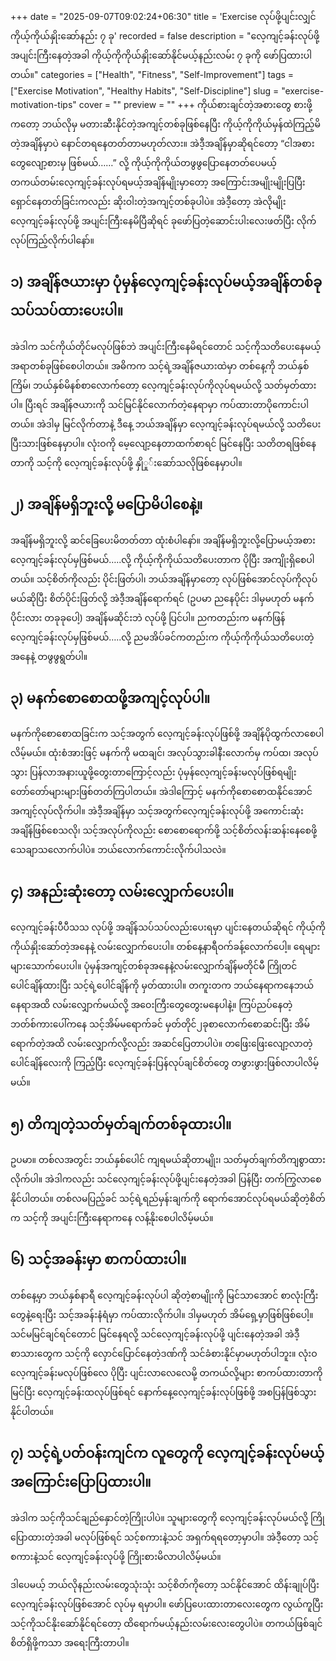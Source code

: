 +++
date = "2025-09-07T09:02:24+06:30"
title = 'Exercise လုပ်ဖို့ပျင်းလျှင် ကိုယ့်ကိုယ်နှိုးဆော်နည်း ၇ ခု'
recorded = false
description = "လေ့ကျင့်ခန်းလုပ်ဖို့အပျင်းကြီးနေတဲ့အခါ ကိုယ့်ကိုကိုယ်နှိုးဆော်နိုင်မယ့်နည်းလမ်း ၇ ခုကို ဖော်ပြထားပါတယ်။"
categories = ["Health", "Fitness", "Self-Improvement"]
tags = ["Exercise Motivation", "Healthy Habits", "Self-Discipline"]
slug = "exercise-motivation-tips"
cover = ""
preview = ""
+++
ကိုယ်စားချင်တဲ့အစားတွေ စားဖို့ကတော့ ဘယ်လိုမှ မတားဆီးနိုင်တဲ့အကျင့်တစ်ခုဖြစ်နေပြီး ကိုယ့်ကိုကိုယ်မှန်ထဲကြည့်မိတဲ့အချိန်မှာပဲ နောင်တရနေတတ်တာမဟုတ်လား။ အဲဒီ့အချိန်မှာဆိုရင်တော့ “ငါအစားတွေလျော့စားမှ ဖြစ်မယ်……” လို့ ကိုယ့်ကိုကိုယ်တဖွဖွပြောနေတတ်ပေမယ့် တကယ်တမ်းလေ့ကျင့်ခန်းလုပ်ရမယ့်အချိန်မျိုးမှာတော့ အကြောင်းအမျိုးမျိုးပြပြီး ရှောင်နေတတ်ခြင်းကလည်း ဆိုးဝါးတဲ့အကျင့်တစ်ခုပါပဲ။ အဲဒီ့တော့ အဲလိုမျိုး လေ့ကျင့်ခန်းလုပ်ဖို့ အပျင်းကြီးနေမိပြီဆိုရင် ခုဖော်ပြတဲ့ဆောင်းပါးလေးဖတ်ပြီး လိုက်လုပ်ကြည့်လိုက်ပါနော်။

## ၁) အချိန်ဇယားမှာ ပုံမှန်လေ့ကျင့်ခန်းလုပ်မယ့်အချိန်တစ်ခုသပ်သပ်ထားပေးပါ။
အဲဒါက သင်ကိုယ်တိုင်မလုပ်ဖြစ်ဘဲ အပျင်းကြီးနေမိရင်တောင် သင့်ကိုသတိပေးနေမယ့် အရာတစ်ခုဖြစ်စေပါတယ်။ အဓိကက သင့်ရဲ့အချိန်ဇယားထဲမှာ တစ်နေ့ကို ဘယ်နှစ်ကြိမ်၊ ဘယ်နှစ်မိနစ်စာလောက်တော့ လေ့ကျင့်ခန်းလုပ်ကိုလုပ်ရမယ်လို့ သတ်မှတ်ထားပါ။ ပြီးရင် အချိန်ဇယားကို သင်မြင်နိုင်လောက်တဲ့နေရာမှာ ကပ်ထားတာပိုကောင်းပါတယ်။ အဲဒါမှ မြင်လိုက်တာနဲ့ ဒီနေ့ ဘယ်အချိန်မှာ လေ့ကျင့်ခန်းလုပ်ရမယ်လို့ သတိပေးပြီးသားဖြစ်နေမှာပါ။ လုံးဝကို မေ့လျော့နေတာထက်စာရင် မြင်နေပြီး သတိတရဖြစ်နေတာကို သင့်ကို လေ့ကျင့်ခန်းလုပ်ဖို့ နှိုှု်းဆော်သလိုဖြစ်နေမှာပါ။

## ၂) အချိန်မရှိဘူးလို့ မပြောမိပါစေနဲ့။
အချိန်မရှိဘူးလို့ ဆင်ခြေပေးမိတတ်တာ ထုံးစံပါနော်။ အချိန်မရှိဘူးလို့ပြောမယ့်အစား လေ့ကျင့်ခန်းလုပ်မှဖြစ်မယ်…..လို့ ကိုယ့်ကိုကိုယ်သတိပေးတာက ပိုပြီး အကျိုးရှိစေပါတယ်။ သင့်စိတ်ကိုလည်း ပိုင်းဖြတ်ပါ၊ ဘယ်အချိန်မှာတော့ လုပ်ဖြစ်အောင်လုပ်ကိုလုပ်မယ်ဆိုပြီး စိတ်ပိုင်းဖြတ်လို့ အဲဒီ့အချိန်ရောက်ရင် (ဥပမာ ညနေပိုင်း ဒါမှမဟုတ် မနက်ပိုင်းလား တခုခုပေါ့) အချိန်မဆိုင်းဘဲ လုပ်ဖို့ ပြင်ပါ။ ညကတည်းက မနက်ဖြန် လေ့ကျင့်ခန်းလုပ်မှဖြစ်မယ်…..လို့ ညမအိပ်ခင်ကတည်းက ကိုယ့်ကိုကိုယ်သတိပေးတဲ့အနေနဲ့ တဖွဖွရွတ်ပါ။

## ၃) မနက်စောစောထဖို့အကျင့်လုပ်ပါ။
မနက်ကိုစောစောထခြင်းက သင့်အတွက် လေ့ကျင့်ခန်းလုပ်ဖြစ်ဖို့ အချိန်ပိုထွက်လာစေပါလိမ့်မယ်။
ထုံးစံအားဖြင့် မနက်ကို မထချင်၊ အလုပ်သွားခါနီးလောက်မှ ကပ်ထ၊ အလုပ်သွား ပြန်လာအနားယူဖို့တွေးတာကြောင့်လည်း ပုံမှန်လေ့ကျင့်ခန်းမလုပ်ဖြစ်ရမျိုး တော်တော်များများဖြစ်တတ်ကြပါတယ်။ အဲဒါကြောင့် မနက်ကိုစောစောထနိုင်အောင် အကျင့်လုပ်လိုက်ပါ။ အဲဒီ့အချိန်မှာ သင့်အတွက်လေ့ကျင့်ခန်းလုပ်ဖို့ အကောင်းဆုံးအချိန်ဖြစ်စေသလို၊ သင့်အလုပ်ကိုလည်း စောစောရောက်ဖို့ သင့်စိတ်လန်းဆန်းနေစေဖို့ သေချာသလောက်ပါပဲ။ ဘယ်လောက်ကောင်းလိုက်ပါသလဲ။

## ၄) အနည်းဆုံးတော့ လမ်းလျှောက်ပေးပါ။
လေ့ကျင့်ခန်းပီပီသသ လုပ်ဖို့ အချိန်သပ်သပ်လည်းပေးရမှာ ပျင်းနေတယ်ဆိုရင် ကိုယ့်ကိုကိုယ်နှိုးဆော်တဲ့အနေနဲ့ လမ်းလျှောက်ပေးပါ။ တစ်နေ့နာရီဝက်ခန့်လောက်ပေါ့။ ရေများများသောက်ပေးပါ။ ပုံမှန်အကျင့်တစ်ခုအနေနဲ့လမ်းလျှောက်ချိန်မတိုင်မီ ကြိုတင်ပေါင်ချိန်ထားပြီး သင့်ရဲ့ပေါင်ချိန်ကို မှတ်ထားပါ။ တကူးတက ဘယ်နေရာကနေဘယ်နေရာအထိ လမ်းလျှောက်မယ်လို့ အဝေးကြီးတွေတွေးမနေပါနဲ့။ ကြပ်ညပ်နေတဲ့ဘတ်စ်ကားပေါ်ကနေ သင့်အိမ်မရောက်ခင် မှတ်တိုင်၂ခုစာလောက်စောဆင်းပြီး အိမ်ရောက်တဲ့အထိ လမ်းလျှောက်လို့လည်း အဆင်ပြေတာပါပဲ။ တဖြေးဖြေးလျော့လာတဲ့ပေါင်ချိန်လေးကို ကြည့်ပြီး လေ့ကျင့်ခန်းပြန်လုပ်ချင်စိတ်တွေ တဖွားဖွားဖြစ်လာပါလိမ့်မယ်။

## ၅) တိကျတဲ့သတ်မှတ်ချက်တစ်ခုထားပါ။
ဥပမာ။ တစ်လအတွင်း ဘယ်နှစ်ပေါင် ကျရမယ်ဆိုတာမျိုး၊ သတ်မှတ်ချက်တိကျစွာထားလိုက်ပါ။ အဲဒါကလည်း သင်လေ့ကျင့်ခန်းလုပ်ဖို့ပျင်းနေတဲ့အခါ ပြန်ပြီး တက်ကြွလာစေနိုင်ပါတယ်။ တစ်လမပြည့်ခင် သင့်ရဲ့ရည်မှန်းချက်ကို ရောက်အောင်လုပ်ရမယ်ဆိုတဲ့စိတ်က သင့်ကို အပျင်းကြီးနေရာကနေ လန့်နိုးစေပါလိမ့်မယ်။

## ၆) သင့်အခန်းမှာ စာကပ်ထားပါ။
တစ်နေ့မှာ ဘယ်နှစ်နာရီ လေ့ကျင့်ခန်းလုပ်ပါ ဆိုတဲ့စာမျိုးကို မြင်သာအောင် စာလုံးကြီးတွေနဲ့ရေးပြီး သင့်အခန်းနံရံမှာ ကပ်ထားလိုက်ပါ။ ဒါမှမဟုတ် အိမ်ရှေ့မှာဖြစ်ဖြစ်ပေါ့။ သင်မမြင်ချင်ရင်တောင် မြင်နေရလို့ သင်လေ့ကျင့်ခန်းလုပ်ဖို့ ပျင်းနေတဲ့အခါ အဲဒီ့စာသားတွေက သင့်ကို လှောင်ပြောင်နေတဲ့ဒဏ်ကို သင်ခံစားနိုင်မှာမဟုတ်ပါဘူး။ လုံးဝလေ့ကျင့်ခန်းမလုပ်ဖြစ်လေ ပိုပြီး ပျင်းလာလေလေမို့ တကယ်လို့များ စာကပ်ထားတာကို မြင်ပြီး လေ့ကျင့်ခန်းထလုပ်ဖြစ်ရင် နောက်နေ့လေ့ကျင့်ခန်းလုပ်ဖြစ်ဖို့ အစပြန်ဖြစ်သွားနိုင်ပါတယ်။

## ၇) သင့်ရဲ့ပတ်ဝန်းကျင်က လူတွေကို လေ့ကျင့်ခန်းလုပ်မယ့်အကြောင်းပြောပြထားပါ။
အဲဒါက သင့်ကိုသင်ချည်နှောင်တဲ့ကြိုးပါပဲ။ သူများတွေကို လေ့ကျင့်ခန်းလုပ်မယ်လို့ ကြိုပြောထားတဲ့အခါ မလုပ်ဖြစ်ရင် သင့်စကားနဲ့သင် အရှက်ရရတော့မှာပါ။ အဲဒီ့တော့ သင့်စကားနဲ့သင် လေ့ကျင့်ခန်းလုပ်ဖို့ ကြိုးစားမိလာပါလိမ့်မယ်။

ဒါပေမယ့် ဘယ်လိုနည်းလမ်းတွေသုံးသုံး သင့်စိတ်ကိုတော့ သင်နိုင်အောင် ထိန်းချုပ်ပြီး လေ့ကျင့်ခန်းလုပ်ဖြစ်အောင် လုပ်မှ ရမှာပါ။ ဖော်ပြပေးထားတာလေးတွေက လွယ်ကူပြီး သင့်ကိုသင်နိုးဆော်နိုင်ရင်တော့ ထိရောက်မယ့်နည်းလမ်းလေးတွေပါပဲ။ တကယ်ဖြစ်ချင်စိတ်ရှိဖို့ကသာ အရေးကြီးတာပါ။